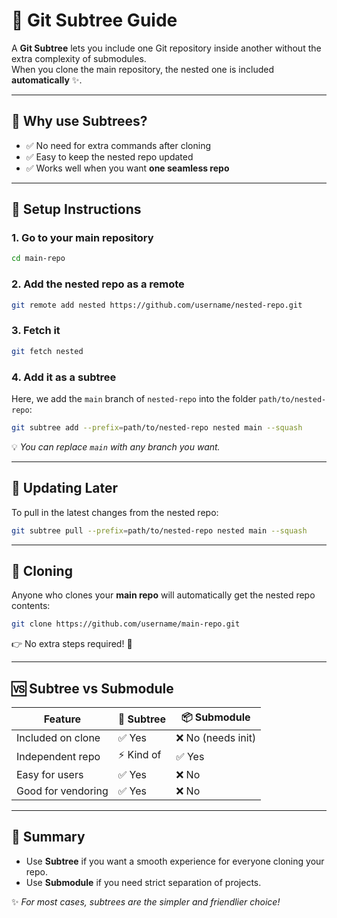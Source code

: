 # 🌳 Git Subtree Guide

A **Git Subtree** lets you include one Git repository inside another without the extra complexity of submodules.  
When you clone the main repository, the nested one is included **automatically** ✨.

---

## 📌 Why use Subtrees?
- ✅ No need for extra commands after cloning  
- ✅ Easy to keep the nested repo updated  
- ✅ Works well when you want **one seamless repo**  

---

## 🚀 Setup Instructions

### 1. Go to your main repository
```bash
cd main-repo
````

### 2. Add the nested repo as a remote

```bash
git remote add nested https://github.com/username/nested-repo.git
```

### 3. Fetch it

```bash
git fetch nested
```

### 4. Add it as a subtree

Here, we add the `main` branch of `nested-repo` into the folder `path/to/nested-repo`:

```bash
git subtree add --prefix=path/to/nested-repo nested main --squash
```

💡 *You can replace `main` with any branch you want.*

---

## 🔄 Updating Later

To pull in the latest changes from the nested repo:

```bash
git subtree pull --prefix=path/to/nested-repo nested main --squash
```

---

## 📂 Cloning

Anyone who clones your **main repo** will automatically get the nested repo contents:

```bash
git clone https://github.com/username/main-repo.git
```

👉 No extra steps required! 🎉

---

## 🆚 Subtree vs Submodule

| Feature            | 🌳 Subtree | 📦 Submodule      |
| ------------------ | ---------- | ----------------- |
| Included on clone  | ✅ Yes      | ❌ No (needs init) |
| Independent repo   | ⚡ Kind of  | ✅ Yes             |
| Easy for users     | ✅ Yes      | ❌ No              |
| Good for vendoring | ✅ Yes      | ❌ No              |

---

## 🎯 Summary

* Use **Subtree** if you want a smooth experience for everyone cloning your repo.
* Use **Submodule** if you need strict separation of projects.

✨ *For most cases, subtrees are the simpler and friendlier choice!*
